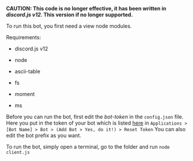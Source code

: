 **CAUTION: This code is no longer effective, it has been written in *discord.js v12*. This version if no longer supported.**



To run this bot, you first need a view node modules. 

Requirements:

* discord.js v12

* node

* ascii-table

* fs

* moment

* ms

Before you can run the bot, first edit the *bot-token* in the `config.json` file. Here you put in the token of your bot which is listed [here](https://discord.com/developers) in `Applications > [Bot Name] > Bot > (Add Bot > Yes, do it!) > Reset Token` You can also edit the bot prefix as you want. 



To run the bot, simply open a terminal, go to the folder and run `node client.js`


